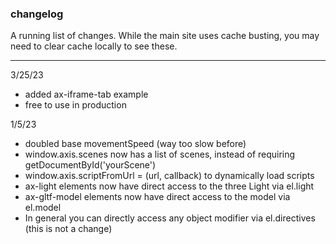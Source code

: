 ### changelog

A running list of changes. While the main site uses cache busting, you may need to clear cache locally to see these.

---
3/25/23

- added ax-iframe-tab example
- free to use in production


1/5/23

- doubled base movementSpeed (way too slow before)
- window.axis.scenes now has a list of scenes, instead of requiring getDocumentById('yourScene')
- window.axis.scriptFromUrl = (url, callback) to dynamically load scripts
- ax-light elements now have direct access to the three Light via el.light
- ax-gltf-model elements now have direct access to the model via el.model
- In general you can directly access any object modifier via el.directives (this is not a change)